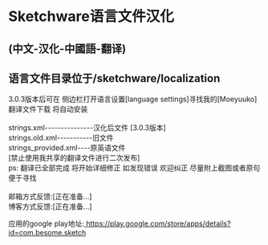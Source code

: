 <!DOCTYPE html><html lang="zh-CN">
<html xmlns="http://www.w3.org/1999/xhtml">	
<body>

<h1>Sketchware语言文件汉化</h1>
<h2>(中文-汉化-中國語-翻译)</h2>
<h2>语言文件目录位于/sketchware/localization</h2>
<div>
3.0.3版本后可在 侧边栏打开语言设置[language settings]寻找我的[Moeyuuko]翻译文件下载 将自动安装<br>
<br>
strings.xml---------------汉化后文件 [3.0.3版本]<br>
strings.old.xml-----------旧文件<br>
strings_provided.xml----原英语文件<br>
[禁止使用我共享的翻译文件进行二次发布]<br>
ps: 翻译已全部完成 将开始详细修正 如发现错误 欢迎纠正 尽量附上截图或者原句 便于寻找<br>
<br>
邮箱方式反馈:[正在准备...]<br>
博客方式反馈:[正在准备...]<br>
</div>
<p>应用的google play地址:<a href="https://play.google.com/store/apps/details?id=com.besome.sketch"> https://play.google.com/store/apps/details?id=com.besome.sketch</a><p>

</body>
</html>